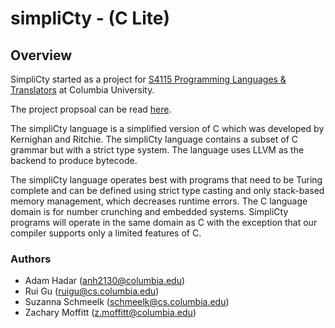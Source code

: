 # simpliCty - (C Lite)
## Overview
SimpliCty started as a project for [S4115 Programming Languages & Translators](http://www.cs.columbia.edu/~sedwards/classes/2016/4115-summer/index.html) at Columbia University.

The project propsoal can be read [here](http://www.cs.columbia.edu/~sedwards/classes/2016/4115-summer/proposals/simpliCty.pdf).

The simpliCty language is a simplified version of C which was developed by Kernighan and Ritchie. The simpliCty language contains a subset of C grammar but with a strict type system. The language uses LLVM as the backend to produce bytecode.

The simpliCty language operates best with programs that need to be Turing complete and can be defined using strict type casting and only stack-based memory management, which decreases runtime errors. The C language domain is for number crunching and embedded systems. SimpliCty programs will operate in the same domain as C with the exception that our compiler supports only a limited features of C.


### Authors
- Adam Hadar (anh2130@columbia.edu)
- Rui Gu (ruigu@cs.columbia.edu)
- Suzanna Schmeelk (schmeelk@cs.columbia.edu)
- Zachary Moffitt (z.moffitt@columbia.edu)

